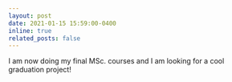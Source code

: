 ```yaml
---
layout: post
date: 2021-01-15 15:59:00-0400
inline: true
related_posts: false
---
```


I am now doing my final MSc. courses and I am looking for a cool graduation project!